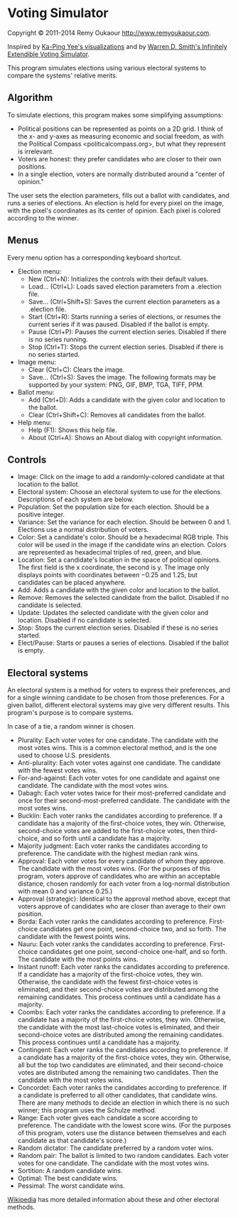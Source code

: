 # Voting Simulator

Copyright © 2011-2014 Remy Oukaour <http://www.remyoukaour.com>.

Inspired by [Ka-Ping Yee's visualizations](http://www.zesty.ca/voting/sim/) and by [Warren D. Smith's Infinitely Extendible Voting Simulator](http://www.rangevoting.org/IEVS/Pictures.html).

This program simulates elections using various electoral systems to compare the systems' relative merits.

## Algorithm

To simulate elections, this program makes some simplifying assumptions:

 * Political positions can be represented as points on a 2D grid. I think of the x- and y-axes as measuring economic and social freedom, as with the Political Compass <politicalcompass.org>, but what they represent is irrelevant.
 * Voters are honest: they prefer candidates who are closer to their own positions.
 * In a single election, voters are normally distributed around a "center of opinion."

The user sets the election parameters, fills out a ballot with candidates, and runs a series of elections. An election is held for every pixel on the image, with the pixel's coordinates as its center of opinion. Each pixel is colored according to the winner.

## Menus

Every menu option has a corresponding keyboard shortcut.

 * Election menu:
    * New (Ctrl+N): Initializes the controls with their default values.
    * Load... (Ctrl+L): Loads saved election parameters from a .election file.
    * Save... (Ctrl+Shift+S): Saves the current election parameters as a .election file.
    * Start (Ctrl+R): Starts running a series of elections, or resumes the current series if it was paused. Disabled if the ballot is empty.
    * Pause (Ctrl+P): Pauses the current election series. Disabled if there is no series running.
    * Stop (Ctrl+T): Stops the current election series. Disabled if there is no series started.
 * Image menu:
    * Clear (Ctrl+C): Clears the image.
    * Save... (Ctrl+S): Saves the image. The following formats may be supported by your system: PNG, GIF, BMP, TGA, TIFF, PPM.
 * Ballot menu:
    * Add (Ctrl+D): Adds a candidate with the given color and location to the ballot.
    * Clear (Ctrl+Shift+C): Removes all candidates from the ballot.
 * Help menu:
    * Help (F1): Shows this help file.
    * About (Ctrl+A): Shows an About dialog with copyright information.

## Controls

 * Image: Click on the image to add a randomly-colored candidate at that location to the ballot.
 * Electoral system: Choose an electoral system to use for the elections. Descriptions of each system are below.
 * Population: Set the population size for each election. Should be a positive integer.
 * Variance: Set the variance for each election. Should be between 0 and 1. Elections use a normal distribution of voters.
 * Color: Set a candidate's color. Should be a hexadecimal RGB triple. This color will be used in the image if the candidate wins an election. Colors are represented as hexadecimal triples of red, green, and blue.
 * Location: Set a candidate's location in the space of political opinions. The first field is the x coordinate, the second is y. The image only displays points with coordinates between −0.25 and 1.25, but candidates can be placed anywhere.
 * Add: Adds a candidate with the given color and location to the ballot.
 * Remove: Removes the selected candidate from the ballot. Disabled if no candidate is selected.
 * Update: Updates the selected candidate with the given color and location. Disabled if no candidate is selected.
 * Stop: Stops the current election series. Disabled if these is no series started.
 * Elect/Pause: Starts or pauses a series of elections. Disabled if the ballot is empty.

## Electoral systems

An electoral system is a method for voters to express their preferences, and for a single winning candidate to be chosen from those preferences. For a given ballot, different electoral systems may give very different results. This program's purpose is to compare systems.

In case of a tie, a random winner is chosen.

 * Plurality: Each voter votes for one candidate. The candidate with the most votes wins. This is a common electoral method, and is the one used to choose U.S. presidents.
 * Anti-plurality: Each voter votes against one candidate. The candidate with the fewest votes wins.
 * For-and-against: Each voter votes for one candidate and against one candidate. The candidate with the most votes wins.
 * Dabagh: Each voter votes twice for their most-preferred candidate and once for their second-most-preferred candidate. The candidate with the most votes wins.
 * Bucklin: Each voter ranks the candidates according to preference. If a candidate has a majority of the first-choice votes, they win. Otherwise, second-choice votes are added to the first-choice votes, then third-choice, and so forth until a candidate has a majority.
 * Majority judgment: Each voter ranks the candidates according to preference. The candidate with the highest median rank wins.
 * Approval: Each voter votes for every candidate of whom they approve. The candidate with the most votes wins. (For the purposes of this program, voters approve of candidates who are within an acceptable distance, chosen randomly for each voter from a log-normal distribution with mean 0 and variance 0.25.)
 * Approval (strategic): Identical to the approval method above, except that voters approve of candidates who are closer than average to their own position.
 * Borda: Each voter ranks the candidates according to preference. First-choice candidates get one point, second-choice two, and so forth. The candidate with the fewest points wins.
 * Nauru: Each voter ranks the candidates according to preference. First-choice candidates get one point, second-choice one-half, and so forth. The candidate with the most points wins.
 * Instant runoff: Each voter ranks the candidates according to preference. If a candidate has a majority of the first-choice votes, they win. Otherwise, the candidate with the fewest first-choice votes is eliminated, and their second-choice votes are distributed among the remaining candidates. This process continues until a candidate has a majority.
 * Coombs: Each voter ranks the candidates according to preference. If a candidate has a majority of the first-choice votes, they win. Otherwise, the candidate with the most last-choice votes is eliminated, and their second-choice votes are distributed among the remaining candidates. This process continues until a candidate has a majority.
 * Contingent: Each voter ranks the candidates according to preference. If a candidate has a majority of the first-choice votes, they win. Otherwise, all but the top two candidates are eliminated, and their second-choice votes are distributed among the remaining two candidates. Then the candidate with the most votes wins.
 * Concordet: Each voter ranks the candidates according to preference. If a candidate is preferred to all other candidates, that candidate wins. There are many methods to decide an election in which there is no such winner; this program uses the Schulze method.
 * Range: Each voter gives each candidate a score according to preference. The candidate with the lowest score wins. (For the purposes of this program, voters use the distance between themselves and each candidate as that candidate's score.)
 * Random dictator: The candidate preferred by a random voter wins.
 * Random pair: The ballot is limited to two random candidates. Each voter votes for one candidate. The candidate with the most votes wins.
 * Sortition: A random candidate wins.
 * Optimal: The best candidate wins.
 * Pessimal: The worst candidate wins.

[Wikipedia](http://en.wikipedia.org/wiki/Electoral_method) has more detailed information about these and other electoral methods.
